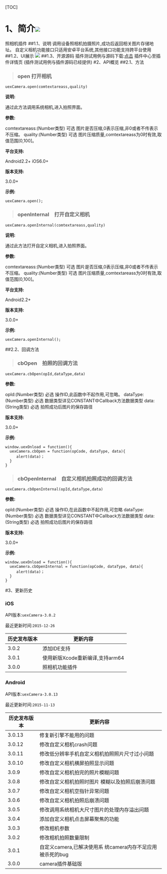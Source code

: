[TOC]

 # 1、简介[![](http://appcan-download.oss-cn-beijing.aliyuncs.com/%E5%85%AC%E6%B5%8B%2Fgf.png)]()
 照相机插件
##1.1、说明
 调用设备照相机拍摄照片,成功后返回相关图片存储地址。
 自定义相机功能接口只适用安卓平台系统,其他接口功能支持跨平台使用
##1.2、UI展示
 ![](http://newdocx.appcan.cn/docximg/151400o2015o6w7s.jpg)
##1.3、开源源码
插件测试用例与源码下载:[点击](http://plugin.appcan.cn/details.html?id=159_index) 插件中心至插件详情页 (插件测试用例与插件源码已经提供)
#2、API概览
 ##2.1、方法

> ### open 打开相机

`uexCamera.open(comtextareass,quality)`

**说明:**

通过此方法调用系统相机,进入拍照界面。

**参数:**

 comtextareass:(Number类型) 可选  图片是否压缩,0表示压缩,非0或者不传表示不压缩。
 quality:(Number类型) 可选  图片压缩质量,comtextareass为0时有效,取值范围[0,100]。

**平台支持:**

Android2.2+
iOS6.0+

**版本支持:**

3.0.0+

**示例:**

```
uexCamera.open();
```
> ### openInternal　打开自定义相机

`uexCamera.openInternal(comtextareass,quality)`

**说明:**

通过此方法打开自定义相机,进入拍照界面。

**参数:**

 comtextareass:(Number类型) 可选  图片是否压缩,0表示压缩,非0或者不传表示不压缩。
 quality:(Number类型) 可选  图片压缩质量,comtextareass为0时有效,取值范围[0,100]。

**平台支持:**

Android2.2+

**版本支持:**

3.0.0+

**示例:**

```
uexCamera.openInternal();
```
##2.2、回调方法
> ### cbOpen　拍照的回调方法

`uexCamera.cbOpen(opId,dataType,data)`

**参数:**

  opId:(Number类型) 必选  操作ID,此函数中不起作用,可忽略。
  dataType:(Number类型) 必选  数据类型详见CONSTANT中Callback方法数据类型
  data:(String类型) 必选  拍照成功后图片的保存路径

**版本支持:**

3.0.0+

**示例:**

```
window.uexOnload = function(){
  uexCamera.cbOpen = function(opCode, dataType, data){
     alert(data)；
  }
}
```
> ### cbOpenInternal　自定义相机拍照成功的回调方法

`uexCamera.cbOpenInternal(opId,dataType,data)`

**参数:**

  opId:(Number类型) 必选  操作ID,在此函数中不起作用,可忽略
  dataType:(Number类型) 必选  数据类型详见CONSTANT中Callback方法数据类型
  data:(String类型) 必选  拍照成功后图片的保存路径

**版本支持:**

3.0.0+

**示例:**

```
window.uexOnload = function(){
  uexCamera.cbOpenInternal = function(opCode, dataType, data){
     alert(data)；
  }
}
```
#3、更新历史 

### iOS

API版本:`uexCamera-3.0.2`

最近更新时间:`2015-12-26`

| 历史发布版本 | 更新内容 |
| ----- | ----- |
| 3.0.2 | 添加IDE支持 |
| 3.0.1 | 使用新版Xcode重新编译,支持arm64 |
| 3.0.0 | 照相机功能插件 |

### Android

API版本:`uexCamera-3.0.13`

最近更新时间:`2015-11-13`

| 历史发布版本 | 更新内容 |
| ----- | ----- |
| 3.0.13 | 修复新引擎不能用的问题 |
| 3.0.12 | 修改自定义相机crash问题 |
| 3.0.11 | 修改低分辨率手机自定义相机拍照照片尺寸过小问题 |
| 3.0.10 | 修改自定义相机横屏拍照显示问题 |
| 3.0.9 | 修改自定义相机拍完的照片模糊问题 |
| 3.0.8 | 修改自定义相机拍照时图片 模糊以及拍照后崩溃问题 |
| 3.0.7 | 修改自定义相机空指针异常问题 |
| 3.0.6 | 修改自定义相机拍照后崩溃问题 |
| 3.0.5 | 修改调用系统相机大尺寸图片的处理内存溢出问题 |
| 3.0.4 | 添加自定义相机点击屏幕聚焦的功能 |
| 3.0.3 | 修改相机参数 |
| 3.0.2 | 修改相机拍照数量限制 |
| 3.0.1 | 自定义camera,已解决使用系 统camera内存不足应用被杀死的bug |
| 3.0.0 | camera插件基础版 |
